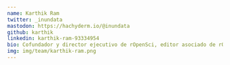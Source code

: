 ```yaml
---
name: Karthik Ram
twitter: _inundata
mastodon: https://hachyderm.io/@inundata
github: karthik
linkedin: karthik-ram-93334954
bio: Cofundador y director ejecutivo de rOpenSci, editor asociado de rOpenSci Software Peer Review
img: img/team/karthik-ram.png
---
```


